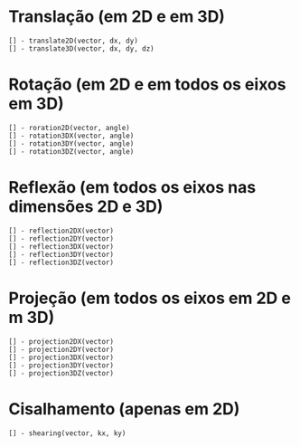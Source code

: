 # Translação (em 2D e em 3D)
    [] - translate2D(vector, dx, dy)
    [] - translate3D(vector, dx, dy, dz)
# Rotação (em 2D e em todos os eixos em 3D)
    [] - roration2D(vector, angle)
    [] - rotation3DX(vector, angle)
    [] - rotation3DY(vector, angle)
    [] - rotation3DZ(vector, angle)
# Reflexão (em todos os eixos nas dimensões 2D e 3D)    
    [] - reflection2DX(vector)
    [] - reflection2DY(vector) 
    [] - reflection3DX(vector)
    [] - reflection3DY(vector) 
    [] - reflection3DZ(vector)
# Projeção (em todos os eixos em 2D e m 3D) 
    [] - projection2DX(vector)
    [] - projection2DY(vector) 
    [] - projection3DX(vector) 
    [] - projection3DY(vector) 
    [] - projection3DZ(vector)
# Cisalhamento (apenas em 2D)
    [] - shearing(vector, kx, ky)
